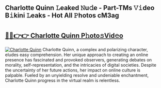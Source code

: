 ## Charlotte Quinn 𝙻eaked 𝙽u𝚍e - Part-TMs 𝚅𝚒deo B𝚒kini 𝙻eaks - Hot All 𝙿hotos cM3ag

# <h2><a href="http://ld5af07.urlbe.top/?page=Charlotte+Quinn">🔗🔗👉👉 Charlotte Quinn P𝚑oto𝚜Vid𝚎o</a></h2>

[![Charlotte Quinn](https://i.imgur.com/eBuTRDB.gif)](http://ld5af07.urlbe.top/?page=Charlotte+Quinn)
Charlotte Quinn, a complex and polarizing character, eludes easy comprehension. Her unique approach to creating an online presence has fascinated and provoked observers, generating debates on morality, self-representation, and the intricacies of digital societies. Despite the uncertainty of her future actions, her impact on online culture is palpable. Fueled by an unyielding resolve and undeniable enchantment, Charlotte Quinn progress in the virtual realm is relentless.
